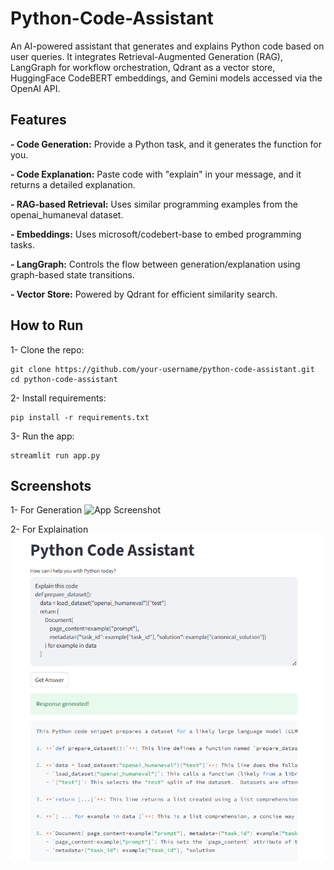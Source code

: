 # Python-Code-Assistant

An AI-powered assistant that generates and explains Python code based on user queries.
It integrates Retrieval-Augmented Generation (RAG), LangGraph for workflow orchestration, Qdrant as a vector store, HuggingFace CodeBERT embeddings, and Gemini models accessed via the OpenAI API.

## Features
**- Code Generation:** Provide a Python task, and it generates the function for you.

**- Code Explanation:** Paste code with "explain" in your message, and it returns a detailed explanation.

**- RAG-based Retrieval:** Uses similar programming examples from the openai_humaneval dataset.

**- Embeddings:** Uses microsoft/codebert-base to embed programming tasks.

**- LangGraph:** Controls the flow between generation/explanation using graph-based state transitions.

**- Vector Store:** Powered by Qdrant for efficient similarity search.



## How to Run
1- Clone the repo:

~~~
git clone https://github.com/your-username/python-code-assistant.git
cd python-code-assistant
~~~

2- Install requirements:

~~~
pip install -r requirements.txt
~~~

3- Run the app:

~~~
streamlit run app.py
~~~

## Screenshots 
1- For Generation 
![App Screenshot](Generation.png)

2- For Explaination
![App Screenshot](Explaination.png)
